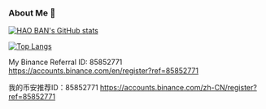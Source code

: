 ### About Me 👋

[![HAO BAN's GitHub stats](https://github-readme-stats.vercel.app/api?username=banhao&show_icons=true&theme=tokyonight)](https://github.com/banhao/github-readme-stats)

[![Top Langs](https://github-readme-stats.vercel.app/api/top-langs/?username=banhao&layout=compact)](https://github.com/banhao/github-readme-stats)

<!--
**banhao/banhao** is a ✨ _special_ ✨ repository because its `README.md` (this file) appears on your GitHub profile.

Here are some ideas to get you started:

- 🔭 I’m currently working on ...
- 🌱 I’m currently learning ...
- 👯 I’m looking to collaborate on ...
- 🤔 I’m looking for help with ...
- 💬 Ask me about ...
- 📫 How to reach me: ...
- 😄 Pronouns: ...
- ⚡ Fun fact: ...
-->

My Binance Referral ID: 85852771  https://accounts.binance.com/en/register?ref=85852771

我的币安推荐ID：85852771  https://accounts.binance.com/zh-CN/register?ref=85852771
